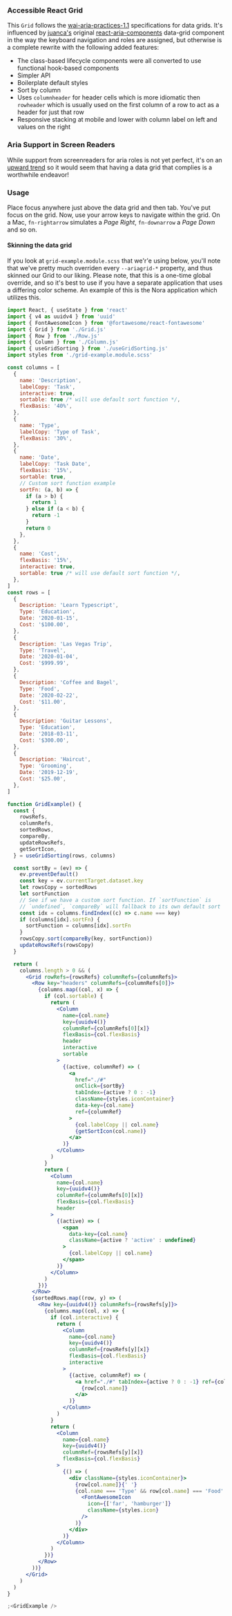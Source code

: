 ### Accessible React Grid

This `Grid` follows the [wai-aria-practices-1.1](https://www.w3.org/TR/wai-aria-practices-1.1/#grid) specifications for data grids. It's influenced by [juanca's](https://github.com/juanca) original [react-aria-components](https://github.com/juanca/react-aria-components) data-grid component in the way the keyboard navigation and roles are assigned, but otherwise is a complete rewrite with the following added features:

- The class-based lifecycle components were all converted to use functional hook-based components
- Simpler API
- Boilerplate default styles
- Sort by column
- Uses `columnheader` for header cells which is more idiomatic then `rowheader` which is usually used on the first column of
  a row to act as a header for just that row
- Responsive stacking at mobile and lower with column label on left and values on the right

### Aria Support in Screen Readers

While support from screenreaders for aria roles is not yet perfect, it's on an [upward trend](https://www.powermapper.com/tests/screen-readers/aria/) so it would seem that having a data grid that complies is a worthwhile endeavor!

### Usage

Place focus anywhere just above the data grid and then tab. You've put focus on the grid. Now, use your arrow keys to navigate within the grid. On a Mac, `fn-rightarrow` simulates a _Page Right_, `fn-downarrow` a _Page Down_ and so on.

#### Skinning the data grid

If you look at `grid-example.module.scss` that we'r'e using below, you'll note that we've
pretty much overriden every `--ariagrid-*` property, and thus skinned our Grid to our
liking. Please note, that this is a one-time global override, and so it's best to use if you
have a separate application that uses a differing color scheme. An example of this is the
Nora application which utilizes this.

```jsx
import React, { useState } from 'react'
import { v4 as uuidv4 } from 'uuid'
import { FontAwesomeIcon } from '@fortawesome/react-fontawesome'
import { Grid } from './Grid.js'
import { Row } from './Row.js'
import { Column } from './Column.js'
import { useGridSorting } from './useGridSorting.js'
import styles from './grid-example.module.scss'

const columns = [
  {
    name: 'Description',
    labelCopy: 'Task',
    interactive: true,
    sortable: true /* will use default sort function */,
    flexBasis: '40%',
  },
  {
    name: 'Type',
    labelCopy: 'Type of Task',
    flexBasis: '30%',
  },
  {
    name: 'Date',
    labelCopy: 'Task Date',
    flexBasis: '15%',
    sortable: true,
    // Custom sort function example
    sortFn: (a, b) => {
      if (a > b) {
        return 1
      } else if (a < b) {
        return -1
      }
      return 0
    },
  },
  {
    name: 'Cost',
    flexBasis: '15%',
    interactive: true,
    sortable: true /* will use default sort function */,
  },
]
const rows = [
  {
    Description: 'Learn Typescript',
    Type: 'Education',
    Date: '2020-01-15',
    Cost: '$100.00',
  },
  {
    Description: 'Las Vegas Trip',
    Type: 'Travel',
    Date: '2020-01-04',
    Cost: '$999.99',
  },
  {
    Description: 'Coffee and Bagel',
    Type: 'Food',
    Date: '2020-02-22',
    Cost: '$11.00',
  },
  {
    Description: 'Guitar Lessons',
    Type: 'Education',
    Date: '2018-03-11',
    Cost: '$300.00',
  },
  {
    Description: 'Haircut',
    Type: 'Grooming',
    Date: '2019-12-19',
    Cost: '$25.00',
  },
]

function GridExample() {
  const {
    rowsRefs,
    columnRefs,
    sortedRows,
    compareBy,
    updateRowsRefs,
    getSortIcon,
  } = useGridSorting(rows, columns)

  const sortBy = (ev) => {
    ev.preventDefault()
    const key = ev.currentTarget.dataset.key
    let rowsCopy = sortedRows
    let sortFunction
    // See if we have a custom sort function. If `sortFunction` is
    // `undefined`, `compareBy` will fallback to its own default sort
    const idx = columns.findIndex((c) => c.name === key)
    if (columns[idx].sortFn) {
      sortFunction = columns[idx].sortFn
    }
    rowsCopy.sort(compareBy(key, sortFunction))
    updateRowsRefs(rowsCopy)
  }

  return (
    columns.length > 0 && (
      <Grid rowRefs={rowsRefs} columnRefs={columnRefs}>
        <Row key="headers" columnRefs={columnRefs[0]}>
          {columns.map((col, x) => {
            if (col.sortable) {
              return (
                <Column
                  name={col.name}
                  key={uuidv4()}
                  columnRef={columnRefs[0][x]}
                  flexBasis={col.flexBasis}
                  header
                  interactive
                  sortable
                >
                  {(active, columnRef) => (
                    <a
                      href="./#"
                      onClick={sortBy}
                      tabIndex={active ? 0 : -1}
                      className={styles.iconContainer}
                      data-key={col.name}
                      ref={columnRef}
                    >
                      {col.labelCopy || col.name}
                      {getSortIcon(col.name)}
                    </a>
                  )}
                </Column>
              )
            }
            return (
              <Column
                name={col.name}
                key={uuidv4()}
                columnRef={columnRefs[0][x]}
                flexBasis={col.flexBasis}
                header
              >
                {(active) => (
                  <span
                    data-key={col.name}
                    className={active ? 'active' : undefined}
                  >
                    {col.labelCopy || col.name}
                  </span>
                )}
              </Column>
            )
          })}
        </Row>
        {sortedRows.map((row, y) => (
          <Row key={uuidv4()} columnRefs={rowsRefs[y]}>
            {columns.map((col, x) => {
              if (col.interactive) {
                return (
                  <Column
                    name={col.name}
                    key={uuidv4()}
                    columnRef={rowsRefs[y][x]}
                    flexBasis={col.flexBasis}
                    interactive
                  >
                    {(active, columnRef) => (
                      <a href="./#" tabIndex={active ? 0 : -1} ref={columnRef}>
                        {row[col.name]}
                      </a>
                    )}
                  </Column>
                )
              }
              return (
                <Column
                  name={col.name}
                  key={uuidv4()}
                  columnRef={rowsRefs[y][x]}
                  flexBasis={col.flexBasis}
                >
                  {() => (
                    <div className={styles.iconContainer}>
                      {row[col.name]}{' '}
                      {col.name === 'Type' && row[col.name] === 'Food' && (
                        <FontAwesomeIcon
                          icon={['far', 'hamburger']}
                          className={styles.icon}
                        />
                      )}
                    </div>
                  )}
                </Column>
              )
            })}
          </Row>
        ))}
      </Grid>
    )
  )
}

;<GridExample />
```
